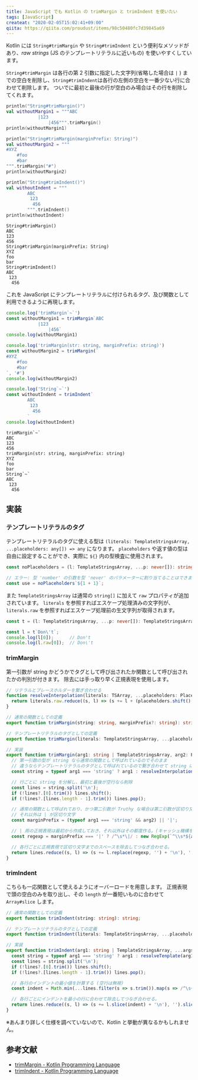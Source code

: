 ```yaml
---
title: JavaScript でも Kotlin の trimMargin と trimIndent を使いたい
tags: [JavaScript]
createat: "2020-02-05T15:02:41+09:00"
qiita: https://qiita.com/proudust/items/98c50480fc7d39845a69
---
```


Kotlin には `String#trimMargin` や `String#trimIndent` という便利なメソッドがあり、*raw strings* (JS のテンプレートリテラルに近いもの) を使いやすくしています。

`String#trimMargin` は各行の第 2 引数に指定した文字列(省略した場合は `|` ) までの空白を削除し、`String#trimIndent`は各行の左側の空白を一番少ない行に合わせて削除します。
ついでに最初と最後の行が空白のみ場合はその行を削除してくれます。

``` kotlin
println("String#trimMargin()")
val withoutMargin1 = """ABC
            |123
                |456""".trimMargin()
println(withoutMargin1)

println("String#trimMargin(marginPrefix: String)")
val withoutMargin2 = """
#XYZ
    #foo
    #bar
""".trimMargin("#")
println(withoutMargin2)

println("String#trimIndent()")
val withoutIndent = """
        ABC
         123
          456
        """.trimIndent()
println(withoutIndent)
```

```
String#trimMargin()
ABC
123
456
String#trimMargin(marginPrefix: String)
XYZ
foo
bar
String#trimIndent()
ABC
 123
  456
```

これを JavaScript にテンプレートリテラルに付けられるタグ、及び関数として利用できるように再現します。

``` js
console.log('trimMargin`~`')
const withoutMargin1 = trimMargin`ABC
            |123
                |456`
console.log(withoutMargin1)

console.log('trimMargin(str: string, marginPrefix: string)')
const withoutMargin2 = trimMargin(`
#XYZ
    #foo
    #bar
`, '#')
console.log(withoutMargin2)

console.log('String`~`')
const withoutIndent = trimIndent`
        ABC
         123
          456
        `
console.log(withoutIndent)
```

```
trimMargin`~`
ABC
123
456
trimMargin(str: string, marginPrefix: string)
XYZ
foo
bar
String`~`
ABC
 123
  456
```

## 実装

### テンプレートリテラルのタグ

テンプレートリテラルのタグに使える型は `(literals: TemplateStringsArray, ...placeholders: any[]) => any` になります。
`placeholders` や返す値の型は自由に設定することができ、実際に `${}` 内の型検査に使用されます。

``` ts
const noPlaceholders = (l: TemplateStringsArray, ...p: never[]): string => l[0];

// エラー: 型 'number' の引数を型 'never' のパラメーターに割り当てることはできません。
const use = noPlaceholders`${1 + 1}`;
```

また `TemplateStringsArray` は通常の `string[]` に加えて `raw` プロパティが追加されています。
`literals` を参照すればエスケープ処理済みの文字列が、`literals.raw` を参照すればエスケープ処理前の生文字列が取得されます。

``` ts
const t = (l: TemplateStringsArray, ...p: never[]): TemplateStringsArray => l;

const l = t`Don\'t`;
console.log(l[0]);      // Don't
console.log(l.raw[0]);  // Don\'t
```

### trimMargin

第一引数が string かどうかでタグとして呼び出されたか関数として呼び出されたかの判別が付きます。
除去には手っ取り早く正規表現を使用します。

``` ts
// リテラルとプレースホルダーを繋ぎ合わせる
function resolveInterpolation(literals: TSArray, ...placeholders: Placeholders[]): string {
  return literals.raw.reduce((s, l) => (s += l + (placeholders.shift() ?? '')), '');
}

// 通常の関数としての定義
export function trimMargin(string: string, marginPrefix?: string): string;

// テンプレートリテラルのタグとしての定義
export function trimMargin(literals: TemplateStringsArray, ...placeholders: Placeholders[]): string;

// 実装
export function trimMargin(arg1: string | TemplateStringsArray, arg2: Placeholders = '', ...args: Placeholders[]): string {
  // 第一引数の型が string なら通常の関数として呼ばれているのでそのまま
  // 違うならテンプレートリテラルのタグとして呼ばれているので繋ぎ合わせて string にする
  const string = typeof arg1 === 'string' ? arg1 : resolveInterpolation(arg1, arg2, ...args);

  // 行ごとに string を分解し、最初と最後が空行なら削除
  const lines = string.split('\n');
  if (!lines?.[0].trim()) lines.shift();
  if (!lines?.[lines.length - 1].trim()) lines.pop();

  // 通常の関数として呼ばれており、かつ第二引数が Truthy な場合は第二引数が区切り文字
  // それ以外は | が区切り文字
  const marginPrefix = (typeof arg1 === 'string' && arg2) || '|';

  // | 用の正規表現は最初から作成しておき、それ以外はその都度作る。(キャッシュ機構を作ったほうが良いかも)
  const regexp = marginPrefix === '|' ? /^\s*\|/ : new RegExp(`^\\s*${arg2}`);

  // 各行ごとに正規表現で区切り文字までのスペースを除去してつなぎ合わせる。
  return lines.reduce((s, l) => (s += l.replace(regexp, '') + '\n'), '').slice(0, -1);
}
```

### trimIndent

こちらも一応関数として使えるようにオーバーロードを用意します。
正規表現で頭の空白のみを取り出し、その `length` が一番短いものに合わせて `Array#slice` します。

``` ts
// 通常の関数としての定義
export function trimIndent(string: string): string;

// テンプレートリテラルのタグとしての定義
export function trimIndent(literals: TemplateStringsArray, ...placeholders: Placeholders[]): string;

// 実装
export function trimIndent(arg1: string | TemplateStringsArray, ...args: string[]): string {
  const string = typeof arg1 === 'string' ? arg1 : resolveTenplate(arg1, ...args);
  const lines = string.split('\n');
  if (!lines?.[0].trim()) lines.shift();
  if (!lines?.[lines.length - 1].trim()) lines.pop();

  // 各行のインデントの最小値を計算する (空行は無視)
  const indent = Math.min(...lines.filter(s => s.trim()).map(s => /^\s+/.exec(s)?.[0].length ?? 0));

  // 各行ごとにインデントを最小の行に合わせて除去してつなぎ合わせる。
  return lines.reduce((s, l) => (s += l.slice(indent) + '\n'), '').slice(0, -1);
}
```

※あんまり詳しく仕様を調べていないので、Kotlin と挙動が異なるかもしれません。

## 参考文献

- [trimMargin - Kotlin Programming Language](https://kotlinlang.org/api/latest/jvm/stdlib/kotlin.text/trim-margin.html)
- [trimIndent - Kotlin Programming Language](https://kotlinlang.org/api/latest/jvm/stdlib/kotlin.text/trim-indent.html)
